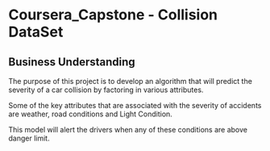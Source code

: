 # Coursera_Capstone - Collision DataSet

## Business Understanding
The purpose of this project is to develop an algorithm that will predict the severity of a car collision by factoring in various attributes.

Some of the key attributes that are associated with the severity of accidents are weather, road conditions and Light Condition.

This model will alert the drivers when any of these conditions are above danger limit.  
